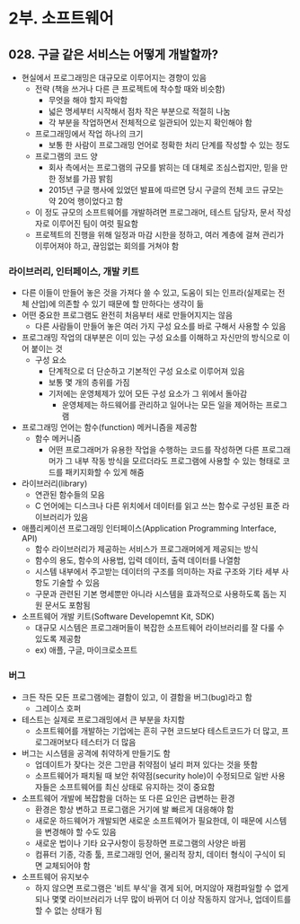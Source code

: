 # 2부. 소프트웨어

## 028. 구글 같은 서비스는 어떻게 개발할까?

- 현실에서 프로그래밍은 대규모로 이루어지는 경향이 있음
  - 전략 (책을 쓰거나 다른 큰 프로젝트에 착수할 때와 비슷함)
    - 무엇을 해야 할지 파악함
    - 넓은 명세부터 시작해서 점차 작은 부분으로 적절히 나눔
    - 각 부분을 작업하면서 전체적으로 일관되어 있는지 확인해야 함
  - 프로그래밍에서 작업 하나의 크기
    - 보통 한 사람이 프로그래밍 언어로 정확한 처리 단계를 작성할 수 있는 정도
  - 프로그램의 코드 양
    - 회사 측에서는 프로그램의 규모를 밝히는 데 대체로 조심스럽지만, 믿을 만한 정보를 가끔 밝힘
    - 2015년 구글 행사에 있었던 발표에 따르면 당시 구글의 전체 코드 규모는 약 20억 행이었다고 함
  - 이 정도 규모의 소프트웨어를 개발하려면 프로그래머, 테스트 담당자, 문서 작성자로 이루어진 팀이 여럿 필요함
  - 프로젝트의 진행을 위해 일정과 마감 시한을 정하고, 여러 계층에 걸쳐 관리가 이루어져야 하고, 끊임없는 회의를 거쳐야 함

### 라이브러리, 인터페이스, 개발 키트

- 다른 이들이 만들어 놓은 것을 가져다 쓸 수 있고, 도움이 되는 인프라(실제로는 전체 산업)에 의존할 수 있기 때문에 할 만하다는 생각이 듦
- 어떤 중요한 프로그램도 완전히 처음부터 새로 만들어지지는 않음
  - 다른 사람들이 만들어 놓은 여러 가지 구성 요소를 바로 구해서 사용할 수 있음
- 프로그래밍 작업의 대부분은 이미 있는 구성 요소를 이해하고 자신만의 방식으로 이어 붙이는 것
  - 구성 요소
    - 단계적으로 더 단순하고 기본적인 구성 요소로 이루어져 있음
    - 보통 몇 개의 층위를 가짐
    - 기저에는 운영체제가 있어 모든 구성 요소가 그 위에서 돌아감
      - 운영체제는 하드웨어를 관리하고 일어나는 모든 일을 제어하는 프로그램
- 프로그래밍 언어는 함수(function) 메커니즘을 제공함
  - 함수 메커니즘
    - 어떤 프로그래머가 유용한 작업을 수행하는 코드를 작성하면 다른 프로그래머가 그 내부 작동 방식을 모르더라도 프로그램에 사용할 수 있는 형태로 코드를 패키지화할 수 있게 해줌
- 라이브러리(library)
  - 연관된 함수들의 모음
  - C 언어에는 디스크나 다른 위치에서 데이터를 읽고 쓰는 함수로 구성된 표준 라이브러리가 있음
- 애플리케이션 프로그래밍 인터페이스(Application Programming Interface, API)
  - 함수 라이브러리가 제공하는 서비스가 프로그래머에게 제공되는 방식
  - 함수의 용도, 함수의 사용법, 입력 데이터, 출력 데이터를 나열함
  - 시스템 내부에서 주고받는 데이터의 구조를 의미하는 자료 구조와 기타 세부 사항도 기술할 수 있음
  - 구문과 관련된 기본 명세뿐만 아니라 시스템을 효과적으로 사용하도록 돕는 지원 문서도 포함됨
- 소프트웨어 개발 키트(Software Developemnt Kit, SDK)
  - 대규모 시스템은 프로그래머들이 복잡한 소프트웨어 라이브러리를 잘 다룰 수 있도록 제공함
  - ex) 애플, 구글, 마이크로소프트

### 버그

- 크든 작든 모든 프로그램에는 결함이 있고, 이 결함을 버그(bug)라고 함
  - 그레이스 호퍼
- 테스트는 실제로 프로그래밍에서 큰 부분을 차지함
  - 소프트웨어를 개발하는 기업에는 흔히 구현 코드보다 테스트코드가 더 많고, 프로그래머보다 테스터가 더 많음
- 버그는 시스템을 공격에 취약하게 만들기도 함
  - 업데이트가 잦다는 것은 그만큼 취약점이 널리 퍼져 있다는 것을 뜻함
  - 소프트웨어가 패치될 때 보안 취약점(security hole)이 수정되므로 일반 사용자들은 소프트웨어를 최신 상태로 유지하는 것이 중요함
- 소프트웨어 개발에 복잡함을 더하는 또 다른 요인은 급변하는 환경
  - 환경은 항상 변하고 프로그램은 거기에 발 빠르게 대응해야 함
  - 새로운 하드웨어가 개발되면 새로운 소프트웨어가 필요한데, 이 때문에 시스템을 변경해야 할 수도 있음
  - 새로운 법이나 기타 요구사항이 등장하면 프로그램의 사양은 바뀜
  - 컴퓨터 기종, 각종 툴, 프로그래밍 언어, 물리적 장치, 데이터 형식이 구식이 되면 교체되어야 함
- 소프트웨어 유지보수
  - 하지 않으면 프로그램은 '비트 부식'을 겪게 되어, 머지않아 재컴파일할 수 없게 되나 몇몇 라이브러리가 너무 많이 바뀌어 더 이상 작동하지 않거나, 업데이트를 할 수 없는 상태가 됨
